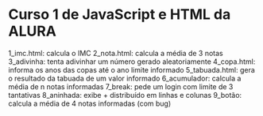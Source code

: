 <h1> Curso 1 de JavaScript e HTML da ALURA </h1>

 1_imc.html: calcula o IMC
 2_nota.html: calcula a média de 3 notas
 3_adivinha: tenta adivinhar um número gerado aleatoriamente
 4_copa.html: informa os anos das copas até o ano limite informado
 5_tabuada.html: gera o resultado da tabuada de um valor informado
 6_acumulador: calcula a média de n notas informadas
 7_break: pede um login com limite de 3 tantativas
 8_aninhada: exibe + distribuído em linhas e colunas
 9_botão: calcula a média de 4 notas informadas (com bug)
